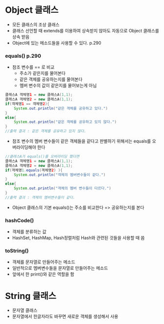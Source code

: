 # Object 클래스

* 모든 클래스의 조상 클래스
* 클래스 선언할 때 extends를 이용하여 상속받지 않아도 자동으로 Object 클래스를 상속 받음
* Object에 있는 메소드들을 사용할 수 있다. p.290



### equals() p.290

* 참조 변수를 == 로 비교
  * 주소가 같은지를 물어본다
  * 같은 객체를 공유하는지를 물어본다
  * 멤버 변수의 값이 같은지를 물어보는게 아님

```java
클래스A 객체명1 = new 클래스A(1,1);
클래스A 객체명2 = new 클래스A(1,1);
if(객체명1 == 객체명2){
    System.out.println("같은 객체를 공유하고 있다.")
}
else{
    System.out.println("같은 객체를 공유하고 있지 않다.")
}
//출력 결괴 : 같은 객체를 공유하고 있지 않다.
```

* 참조 변수의 멤버 변수들이 같은 객체들을 같다고 판별하기 위해서는 equals를 오버라이딩해야 한다

```java
//클래스A가 equals()를 오버라이딩 했다면
클래스A 객체명1 = new 클래스A(1,1);
클래스A 객체명2 = new 클래스A(1,1);
if(객체명1.equals(객체명2) ){
    System.out.println("객체의 멤버변수들이 같다.")
}
else{
    System.out.println("객체의 멤버 변수들이 다르다.")
}
//출력 결괴 : 객체의 멤버변수들이 같다.
```

* Object 클래스의 기본 equals()는 주소를 비교한다 => 공유하는지를 본다



### hashCode()

* 객체를 분류하는 값
* HashSet, HashMap, Hash정렬처럼 Hash와 관련된 것들을 사용할 때 씀



### toString()

* 객체를 문자열로 만들어주는 메소드
* 일반적으로 멤버변수들을 문자열로 만들어주는 메소드
* 앞에서 한 print()와 같은 역할을 함



# String 클래스

* 문자열 클래스
* 문자열에서 한글자라도 바꾸면 새로운 객체를 생성해서 사용











